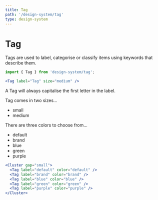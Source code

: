 ```yaml
---
title: Tag
path: '/design-system/tag'
type: design-system
---
```


# Tag

Tags are used to label, categorise or classify items using keywords that describe them.

```jsx
import { Tag } from 'design-system/tag';
```

```jsx live
<Tag label="Tag" size="medium" />
```

A Tag will always capitalise the first letter in the label.

Tag comes in two sizes...

- small
- medium

There are three colors to choose from...

- default
- brand
- blue
- green
- purple

```jsx live
<Cluster gap="small">
  <Tag label="default" color="default" />
  <Tag label="brand" color="brand" />
  <Tag label="blue" color="blue" />
  <Tag label="green" color="green" />
  <Tag label="purple" color="purple" />
</Cluster>
```
